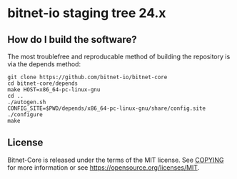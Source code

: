 bitnet-io staging tree 24.x
===========================



How do I build the software?
----------------------------

The most troublefree and reproducable method of building the repository is via the depends method:

    git clone https://github.com/bitnet-io/bitnet-core
    cd bitnet-core/depends
    make HOST=x86_64-pc-linux-gnu
    cd ..
    ./autogen.sh
    CONFIG_SITE=$PWD/depends/x86_64-pc-linux-gnu/share/config.site ./configure
    make



License
-------

Bitnet-Core is released under the terms of the MIT license. See [COPYING](COPYING) for more information or see https://opensource.org/licenses/MIT.


